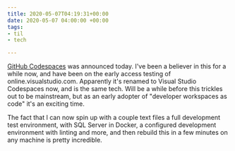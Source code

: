```yaml
---
title: 2020-05-07T04:19:31+00:00
date: 2020-05-07 04:00:00 +00:00
tags:
- til
- tech

---
```

[GitHub Codespaces](https://github.com/features/codespaces) was announced today. I've been a believer in this for a while now, and have been on the early access testing of online.visualstudio.com. Apparently it's renamed to Visual Studio Codespaces now, and is the same tech. Will be a while before this trickles out to be mainstream, but as an early adopter of "developer workspaces as code" it's an exciting time.

The fact that I can now spin up with a couple text files a full development test environment, with SQL Server in Docker, a configured development environment with linting and more, and then rebuild this in a few minutes on any machine is pretty incredible.